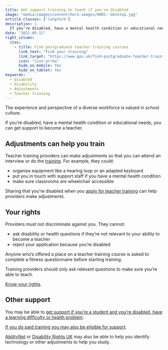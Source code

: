 ```yaml
---
title: Get support training to teach if you're disabled
image: "media/images/content/hero-images/0001--desktop.jpg"
article_classes: ['longform']
description: |-
  If you’re disabled, have a mental health condition or educational needs, you can get support to become a teacher.
date: "2021-05-11"
right_column:
  ctas:
    - title: Find postgraduate teacher training courses
      link_text: "Find your training"
      link_target: "https://www.gov.uk/find-postgraduate-teacher-training-courses"
      icon: "icon-arrow"
      hide_on_mobile: Yes
      hide_on_tablet: Yes
keywords:
  - Disabled
  - Disability
  - Adjustments
  - Teacher training
---
```


The experience and perspective of a diverse workforce is valued in school culture.

If you’re disabled, have a mental health condition or educational needs, you can get support to become a teacher.

## Adjustments can help you train

Teacher training providers can make adjustments so that you can attend an interview or do the [training](/ways-to-train). For example, they could:

* organise equipment like a hearing loop or an adapted keyboard
* put you in touch with support staff if you have a mental health condition
* make sure classrooms are wheelchair accessible

Sharing that you're disabled when you [apply for teacher training](https://www.gov.uk/apply-for-teacher-training) can help providers make adjustments.

## Your rights

Providers must not discriminate against you. They cannot:

* ask disability or health questions if they’re not relevant to your ability to become a teacher
* reject your application because you’re disabled

Anyone who’s offered a place on a teacher training course is asked to complete a fitness questionnaire before starting training.

Training providers should only ask relevant questions to make sure you’re able to teach.

[Know your rights](https://www.equalityhumanrights.com/en/equality-act/know-your-rights).

## Other support

You may be able to [get support if you’re a student and you’re disabled, have a learning difficulty or health problem](https://www.gov.uk/disabled-students-allowance-dsa).

[If you do paid training you may also be eligible for support](https://www.gov.uk/access-to-work).

[AbilityNet](https://abilitynet.org.uk/about-abilitynet) or [Disability Rights UK](https://www.disabilityrightsuk.org/adjustments-disabled-students) may also be able to help you identify technology or other adjustments to help you study.
